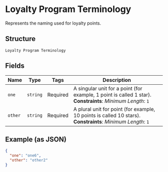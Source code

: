 
# Loyalty Program Terminology

Represents the naming used for loyalty points.

## Structure

`Loyalty Program Terminology`

## Fields

| Name | Type | Tags | Description |
|  --- | --- | --- | --- |
| `one` | `string` | Required | A singular unit for a point (for example, 1 point is called 1 star).<br>**Constraints**: *Minimum Length*: `1` |
| `other` | `string` | Required | A plural unit for point (for example, 10 points is called 10 stars).<br>**Constraints**: *Minimum Length*: `1` |

## Example (as JSON)

```json
{
  "one": "one6",
  "other": "other2"
}
```

